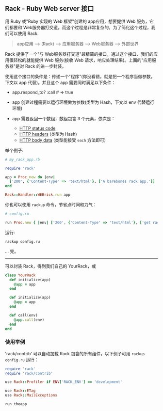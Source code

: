 ## Rack - Ruby Web server 接口

用 Ruby 或"Ruby 实现的 Web 框架"创建的 app应用，想要提供 Web 服务，它们都要和 Web服务器打交道。而这个过程是非常复杂的，为了简化这个过程，我们可以使用 Rack.

> app应用 --> (Rack) --> 应用服务器 --> Web服务器 --> 外部世界

Rack 提供了一个"与 Web服务器打交道"最精简的接口，通过这个接口，我们的应用很轻松的就能提供 Web 服务(接收 Web 请求，响应处理结果)。上面的"应用服务器"是对 Rack 的进一步封装。

使用这个接口的条件是：传递一个"程序"(你没看错，就是把一个程序当做参数，下文以 app 代替)。并且这个 app 需要同时满足以下条件：

- app.respond_to? :call # => true
- app 创建过程需要以运行环境做为参数(类型为 Hash，下文以 env 代替运行环境)
- app 需要返回一个数组，数组包含 3 个元素，依次是：

  - [HTTP status code](http://en.wikipedia.org/wiki/List_of_HTTP_status_codes)
  - [HTTP headers](http://en.wikipedia.org/wiki/List_of_HTTP_headers) (类型为 Hash)
  - [HTTP body data](http://en.wikipedia.org/wiki/HTTP_body_data) (类型能接受 `each` 方法即可)

举个例子:

```ruby
# my_rack_app.rb

require 'rack'

app = Proc.new do |env|
  ['200', {'Content-Type' => 'text/html'}, ['A barebones rack app.']]
end

Rack::Handler::WEBrick.run app
```

你也可以使用 `rackup` 命令，节省点时间和力气：

```ruby
# config.ru

run Proc.new { |env| ['200', {'Content-Type' => 'text/html'}, ['get rack\'d']] }
```

运行:

`rackup config.ru`

... 完。

---

可以封装 Rack，得到我们自己的 YourRack，或

```ruby
class YourRack
  def initialize(app)
    @app = app
  end

  def initialize(app)
    @app = app
  end

  def call(env)
    @app.call(env)
  end
end
```

### 使用举例

'rack/contrib' 可以自动加载 Rack 包含的所有组件，以下例子可用 `rackup config.ru` 运行：

```ruby
require 'rack'
require 'rack/contrib'

use Rack::Profiler if ENV['RACK_ENV'] == 'development'

use Rack::ETag
use Rack::MailExceptions

run theapp
```
